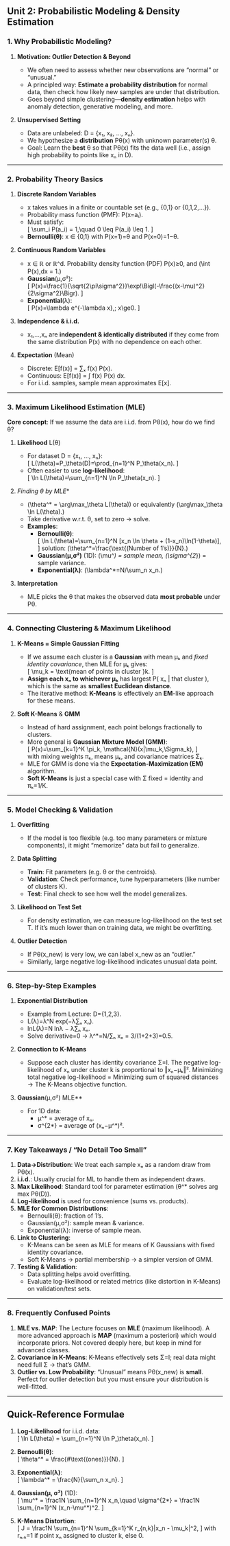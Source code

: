 ## Unit 2: Probabilistic Modeling & Density Estimation

### 1. Why Probabilistic Modeling?

1. **Motivation: Outlier Detection & Beyond**  
   - We often need to assess whether new observations are “normal” or “unusual.”  
   - A principled way: **Estimate a probability distribution** for normal data, then check how likely new samples are under that distribution.  
   - Goes beyond simple clustering—**density estimation** helps with anomaly detection, generative modeling, and more.

2. **Unsupervised Setting**  
   - Data are unlabeled: D = {x₁, x₂, …, xₙ}.  
   - We hypothesize a **distribution** Pθ(x) with unknown parameter(s) θ.  
   - Goal: Learn the **best** θ so that Pθ(x) fits the data well (i.e., assign high probability to points like xₙ in D).

---

### 2. Probability Theory Basics

1. **Discrete Random Variables**  
   - x takes values in a finite or countable set (e.g., {0,1} or {0,1,2,…}).  
   - Probability mass function (PMF): P(x=aᵢ).  
   - Must satisfy:  
     \[
       \sum_i P(a_i) = 1,\quad 0 \leq P(a_i) \leq 1.
     \]
   - **Bernoulli(θ)**: x ∈ {0,1} with P(x=1)=θ and P(x=0)=1−θ.

2. **Continuous Random Variables**  
   - x ∈ ℝ or ℝ^d. Probability density function (PDF) P(x)≥0, and \(\int P(x)\,dx = 1.\)  
   - **Gaussian**(μ,σ²):  
     \[
       P(x)=\frac{1}{\sqrt{2\pi\sigma^2}}\exp\!\Bigl(-\frac{(x-\mu)^2}{2\sigma^2}\Bigr).
     \]
   - **Exponential**(λ):  
     \[
       P(x)=\lambda e^{-\lambda x},\; x\ge0.
     \]

3. **Independence & i.i.d.**  
   - x₁,…,xₙ are **independent & identically distributed** if they come from the same distribution P(x) with no dependence on each other.

4. **Expectation** (Mean)  
   - Discrete: E[f(x)] = ∑ₓ f(x) P(x).  
   - Continuous: E[f(x)] = ∫ f(x) P(x) dx.  
   - For i.i.d. samples, sample mean approximates E[x].

---

### 3. Maximum Likelihood Estimation (MLE)

**Core concept**: If we assume the data are i.i.d. from Pθ(x), how do we find θ?

1. **Likelihood** L(θ)  
   - For dataset D = {x₁, …, xₙ}:  
     \[
       L(\theta)=P_\theta(D)=\prod_{n=1}^N P_\theta(x_n).
     \]
   - Often easier to use **log-likelihood**:  
     \[
       \ln L(\theta)=\sum_{n=1}^N \ln P_\theta(x_n).
     \]

2. **Finding θ* by MLE**  
   - \(\theta^* = \arg\max_\theta L(\theta)\) or equivalently \(\arg\max_\theta \ln L(\theta).\)  
   - Take derivative w.r.t. θ, set to zero → solve.  
   - **Examples**:  
     - **Bernoulli(θ)**:  
       \[
         \ln L(\theta)=\sum_{n=1}^N [x_n \ln \theta + (1-x_n)\ln(1-\theta)],
       \]
       solution: \(\theta^*=\frac{\text{(Number of 1’s)}}{N}.\)  
     - **Gaussian(μ,σ²)** (1D): \(\mu^*\) = sample mean, \(\sigma^{2*}\) = sample variance.  
     - **Exponential(λ)**: \(\lambda^*=N/\sum_n x_n.\)

3. **Interpretation**  
   - MLE picks the θ that makes the observed data **most probable** under Pθ.

---

### 4. Connecting Clustering & Maximum Likelihood

1. **K-Means = Simple Gaussian Fitting**  
   - If we assume each cluster is a **Gaussian** with mean μₖ and *fixed identity covariance*, then MLE for μₖ gives:  
     \[
       \mu_k = \text{mean of points in cluster }k.
     \]
   - **Assign each xₙ to whichever μₖ** has largest P( xₙ | that cluster ), which is the same as **smallest Euclidean distance**.  
   - The iterative method: **K-Means** is effectively an **EM**-like approach for these means.

2. **Soft K-Means** & **GMM**  
   - Instead of hard assignment, each point belongs fractionally to clusters.  
   - More general is **Gaussian Mixture Model (GMM)**:  
     \[
       P(x)=\sum_{k=1}^K \pi_k\, \mathcal{N}(x|\mu_k,\Sigma_k),
     \]  
     with mixing weights πₖ, means μₖ, and covariance matrices Σₖ.  
   - MLE for GMM is done via the **Expectation-Maximization (EM)** algorithm.  
   - **Soft K-Means** is just a special case with Σ fixed = identity and πₖ=1/K.

---

### 5. Model Checking & Validation

1. **Overfitting**  
   - If the model is too flexible (e.g. too many parameters or mixture components), it might “memorize” data but fail to generalize.

2. **Data Splitting**  
   - **Train**: Fit parameters (e.g. θ or the centroids).  
   - **Validation**: Check performance, tune hyperparameters (like number of clusters K).  
   - **Test**: Final check to see how well the model generalizes.

3. **Likelihood on Test Set**  
   - For density estimation, we can measure log-likelihood on the test set T. If it’s much lower than on training data, we might be overfitting.

4. **Outlier Detection**  
   - If Pθ(x_new) is very low, we can label x_new as an “outlier.”  
   - Similarly, large negative log-likelihood indicates unusual data point.

---

### 6. Step-by-Step Examples

1. **Exponential Distribution**  
   - Example from Lecture: D={1,2,3}.  
   - L(λ)=λ^N exp(−λ∑ₙ xₙ).  
   - lnL(λ)=N lnλ − λ∑ₙ xₙ.  
   - Solve derivative=0 → λ^*=N/∑ₙ xₙ = 3/(1+2+3)=0.5.

2. **Connection to K-Means**  
   - Suppose each cluster has identity covariance Σ=I. The negative log-likelihood of xₙ under cluster k is proportional to ‖xₙ−μₖ‖². Minimizing total negative log-likelihood = Minimizing sum of squared distances → The K-Means objective function.

3. **Gaussian**(μ,σ²) MLE**  
   - For 1D data:  
     - μ^* = average of xₙ.  
     - σ^{2*} = average of (xₙ−μ^*)².

---

### 7. Key Takeaways / “No Detail Too Small”

1. **Data→Distribution**: We treat each sample xₙ as a random draw from Pθ(x).  
2. **i.i.d.**: Usually crucial for ML to handle them as independent draws.  
3. **Max Likelihood**: Standard tool for parameter estimation (θ^* solves arg max Pθ(D)).  
4. **Log-likelihood** is used for convenience (sums vs. products).  
5. **MLE for Common Distributions**:  
   - Bernoulli(θ): fraction of 1’s.  
   - Gaussian(μ,σ²): sample mean & variance.  
   - Exponential(λ): inverse of sample mean.  
6. **Link to Clustering**:  
   - K-Means can be seen as MLE for means of K Gaussians with fixed identity covariance.  
   - Soft K-Means → partial membership → a simpler version of GMM.  
7. **Testing & Validation**:  
   - Data splitting helps avoid overfitting.  
   - Evaluate log-likelihood or related metrics (like distortion in K-Means) on validation/test sets.

---

### 8. Frequently Confused Points

1. **MLE vs. MAP**: The Lecture focuses on **MLE** (maximum likelihood). A more advanced approach is **MAP** (maximum a posteriori) which would incorporate priors. Not covered deeply here, but keep in mind for advanced classes.  
2. **Covariance in K-Means**: K-Means effectively sets Σ=I; real data might need full Σ → that’s GMM.  
3. **Outlier vs. Low Probability**: “Unusual” means Pθ(x_new) is **small**. Perfect for outlier detection but you must ensure your distribution is well-fitted.

---

## Quick-Reference Formulae

1. **Log-Likelihood** for i.i.d. data:  
   \[
     \ln L(\theta) = \sum_{n=1}^N \ln P_\theta(x_n).
   \]

2. **Bernoulli(θ)**:  
   \[
     \theta^* = \frac{\#\text{(ones)}}{N}.
   \]

3. **Exponential(λ)**:  
   \[
     \lambda^* = \frac{N}{\sum_n x_n}.
   \]

4. **Gaussian(μ, σ²)** (1D):  
   \[
     \mu^* = \frac1N \sum_{n=1}^N x_n,\quad
     \sigma^{2*} = \frac1N \sum_{n=1}^N (x_n-\mu^*)^2.
   \]

5. **K-Means Distortion**:  
   \[
     J = \frac1N \sum_{n=1}^N \sum_{k=1}^K r_{n,k}\|x_n - \mu_k\|^2,
   \]
   with rₙ,ₖ=1 if point xₙ assigned to cluster k, else 0.
